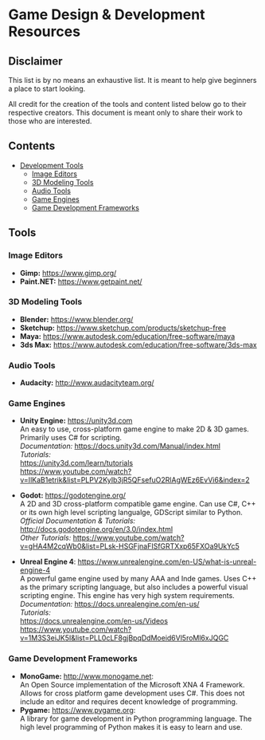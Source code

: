 # Game Design & Development Resources

## Disclaimer

This list is by no means an exhaustive list. It is meant to help give beginners a place to start looking.

All credit for the creation of the tools and content listed below go to their respective creators. This document is meant only to share their work to those who are interested.
## Contents
* [Development Tools](#tools)
    + [Image Editors](#image-editors)
    + [3D Modeling Tools](#3d-modeling-tools)
    + [Audio Tools](#audio-tools)
    + [Game Engines](#game-engines)
    + [Game Development Frameworks](#game-development-frameworks)

## Tools

### Image Editors
* **Gimp:** <https://www.gimp.org/>
* **Paint.NET:** <https://www.getpaint.net/>

### 3D Modeling Tools

* **Blender:** <https://www.blender.org/>
* **Sketchup:** <https://www.sketchup.com/products/sketchup-free>
* **Maya:** <https://www.autodesk.com/education/free-software/maya>
* **3ds Max:** <https://www.autodesk.com/education/free-software/3ds-max>

### Audio Tools
* **Audacity:** <http://www.audacityteam.org/>

### Game Engines
* **Unity Engine:** <https://unity3d.com> \
An easy to use, cross-platform game engine to make 2D & 3D games. Primarily uses C# for scripting. \
*Documentation:* <https://docs.unity3d.com/Manual/index.html> \
*Tutorials:* \
<https://unity3d.com/learn/tutorials> \
<https://www.youtube.com/watch?v=IlKaB1etrik&list=PLPV2KyIb3jR5QFsefuO2RlAgWEz6EvVi6&index=2>

* **Godot:** <https://godotengine.org/> \
A 2D and 3D cross-platform compatible game engine. Can use C#, C++ or its own high level scripting langualge, GDScript similar to Python. \
*Official Documentation & Tutorials:* <http://docs.godotengine.org/en/3.0/index.html> \
*Other Tutorials:* <https://www.youtube.com/watch?v=gHA4M2cqWb0&list=PLsk-HSGFjnaFISfGRTXxp65FXOa9UkYc5>
* **Unreal Engine 4**: <https://www.unrealengine.com/en-US/what-is-unreal-engine-4> \
A powerful game engine used by many AAA and Inde games. Uses C++ as the primary scripting language, but also includes a powerful visual scripting engine. This engine has very high system requirements. \
*Documentation:* <https://docs.unrealengine.com/en-us/> \
*Tutorials:* \
<https://docs.unrealengine.com/en-us/Videos> \
<https://www.youtube.com/watch?v=1M3S3eiJK5I&list=PLL0cLF8gjBpqDdMoeid6Vl5roMl6xJQGC>


### Game Development Frameworks
* **MonoGame:** <http://www.monogame.net>: \
An Open Source implementation of the Microsoft XNA 4 Framework. Allows for cross platform game development uses C#. This does not include an editor and requires decent knowledge of programming.
* **Pygame:** <https://www.pygame.org>:\
A library for game development in Python programming language. The high level programming of Python makes it is easy to learn and use.

